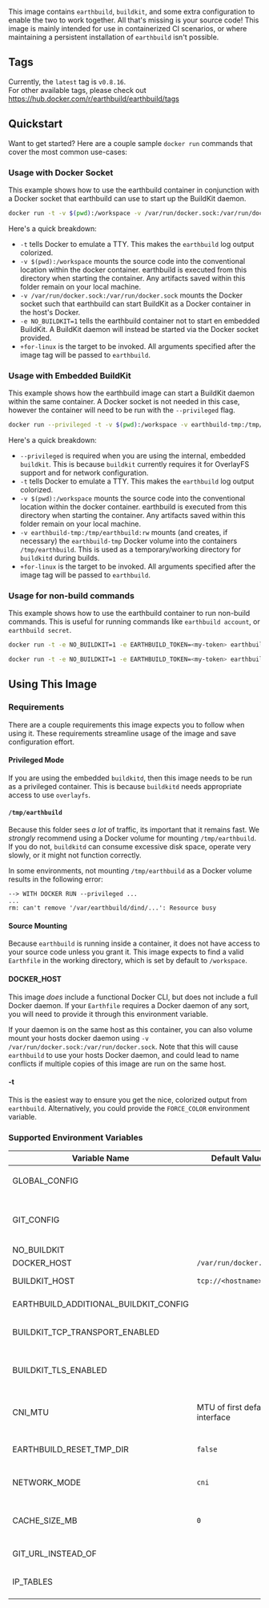 This image contains `earthbuild`, `buildkit`, and some extra configuration to enable the two to work together. All that's missing is your source code! This image is mainly intended for use in containerized CI scenarios, or where maintaining a persistent installation of `earthbuild` isn't possible.

## Tags

Currently, the `latest` tag is `v0.8.16`.  
For other available tags, please check out https://hub.docker.com/r/earthbuild/earthbuild/tags

## Quickstart

Want to get started? Here are a couple sample `docker run` commands that cover the most common use-cases:

### Usage with Docker Socket

This example shows how to use the earthbuild container in conjunction with a Docker socket that earthbuild can use to start up the BuildKit daemon.

```bash
docker run -t -v $(pwd):/workspace -v /var/run/docker.sock:/var/run/docker.sock -e NO_BUILDKIT=1 earthbuild/earthbuild:v0.8.16 +for-linux
```

Here's a quick breakdown:

- `-t` tells Docker to emulate a TTY. This makes the `earthbuild` log output colorized.
- `-v $(pwd):/workspace` mounts the source code into the conventional location within the docker container. earthbuild is executed from this directory when starting the container. Any artifacts saved within this folder remain on your local machine.
- `-v /var/run/docker.sock:/var/run/docker.sock` mounts the Docker socket such that earthbuild can start BuildKit as a Docker container in the host's Docker.
- `-e NO_BUILDKIT=1` tells the earthbuild container not to start en embedded BuildKit. A BuildKit daemon will instead be started via the Docker socket provided.
- `+for-linux` is the target to be invoked. All arguments specified after the image tag will be passed to `earthbuild`.

### Usage with Embedded BuildKit

This example shows how the earthbuild image can start a BuildKit daemon within the same container. A Docker socket is not needed in this case, however the container will need to be run with the `--privileged` flag.

```bash
docker run --privileged -t -v $(pwd):/workspace -v earthbuild-tmp:/tmp/earthbuild:rw earthbuild/earthbuild:v0.8.16 +for-linux
```

Here's a quick breakdown:

- `--privileged` is required when you are using the internal, embedded `buildkit`. This is because `buildkit` currently requires it for OverlayFS support and for network configuration.
- `-t` tells Docker to emulate a TTY. This makes the `earthbuild` log output colorized.
- `-v $(pwd):/workspace` mounts the source code into the conventional location within the docker container. earthbuild is executed from this directory when starting the container. Any artifacts saved within this folder remain on your local machine.
- `-v earthbuild-tmp:/tmp/earthbuild:rw` mounts (and creates, if necessary) the `earthbuild-tmp` Docker volume into the containers `/tmp/earthbuild`. This is used as a temporary/working directory for `buildkitd` during builds.
- `+for-linux` is the target to be invoked. All arguments specified after the image tag will be passed to `earthbuild`.

### Usage for non-build commands

This example shows how to use the earthbuild container to run non-build commands. This is useful for running commands like `earthbuild account`, or `earthbuild secret`.

```bash
docker run -t -e NO_BUILDKIT=1 -e EARTHBUILD_TOKEN=<my-token> earthbuild/earthbuild:v0.8.16 account list-tokens
```

```bash
docker run -t -e NO_BUILDKIT=1 -e EARTHBUILD_TOKEN=<my-token> earthbuild/earthbuild:v0.8.16 secret get foo
```

## Using This Image

### Requirements

There are a couple requirements this image expects you to follow when using it. These requirements streamline usage of the image and save configuration effort.

#### Privileged Mode

If you are using the embedded `buildkitd`, then this image needs to be run as a privileged container. This is because `buildkitd` needs appropriate access to use `overlayfs`.

#### `/tmp/earthbuild`

Because this folder sees _a lot_ of traffic, its important that it remains fast. We *strongly* recommend using a Docker volume for mounting `/tmp/earthbuild`. If you do not, `buildkitd` can consume excessive disk space, operate very slowly, or it might not function correctly.

In some environments, not mounting `/tmp/earthbuild` as a Docker volume results in the following error:

```
--> WITH DOCKER RUN --privileged ...
...
rm: can't remove '/var/earthbuild/dind/...': Resource busy
```

#### Source Mounting

Because `earthbuild` is running inside a container, it does not have access to your source code unless you grant it. This image expects to find a valid `Earthfile` in the working directory, which is set by default to `/workspace`.

#### DOCKER_HOST

This image *does* include a functional Docker CLI, but does not include a full Docker daemon. If your `Earthfile` requires a Docker daemon of any sort, you will need to provide it through this environment variable.

If your daemon is on the same host as this container, you can also volume mount your hosts docker daemon using `-v /var/run/docker.sock:/var/run/docker.sock`. Note that this will cause `earthbuild` to use your hosts Docker daemon, and could lead to name conflicts if multiple copies of this image are run on the same host.

#### -t

This is the easiest way to ensure you get the nice, colorized output from `earthbuild`. Alternatively, you could provide the `FORCE_COLOR` environment variable.

### Supported Environment Variables

| Variable Name                       | Default Values                 | Description                                                                                                                                                                                                   |
|-------------------------------------|--------------------------------|---------------------------------------------------------------------------------------------------------------------------------------------------------------------------------------------------------------|
| GLOBAL_CONFIG                       |                                | Any valid YAML for the top-level `global` key in `config.yml`. Example: `{disable_analytics: true, local_registry_host: 'tcp://127.0.0.1:8371'}`                                                              |
| GIT_CONFIG                          |                                | Any valid YAML for the top-level `git` key in `config.yml`. Example: `{example: {pattern: 'example.com/([^/]+)', substitute: 'ssh://git@example.com:2222/var/git/repos/$1.git', auth: ssh}}`                  |
| NO_BUILDKIT                         |                                | Disables the embedded BuildKit daemon.                                                                                                                                                                        |
| DOCKER_HOST                         | `/var/run/docker.sock`         | From Docker's CLI.                                                                                                                                                                                            |
| BUILDKIT_HOST                       | `tcp://<hostname>:8372`        | The address of your BuildKit host. Use this when you have a remote `buildkitd` you would like to connect to.                                                                                                  |
| EARTHBUILD_ADDITIONAL_BUILDKIT_CONFIG  |                                | Additional `buildkitd` config to append to the generated configuration file.                                                                                                                                  |
| BUILDKIT_TCP_TRANSPORT_ENABLED      |                                | Required to be set to `true` when using an external `buildkitd` via `BUILDKIT_HOST`. `true` when using the embedded `buildkitd`.                                                                              |
| BUILDKIT_TLS_ENABLED                |                                | Required when using an external `buildkitd` via `BUILDKITD_HOST`, and the external `buildkitd` requires mTLS. You will also need to mount certificates into the right place (`/etc/.earthbuild/certs`).          |
| CNI_MTU                             | MTU of first default interface | Set this when we autodetect the MTU incorrectly. The device used for autodetection can be shown by the command  `ip route show \| grep default \| cut -d' ' -f5 \| head -n 1`                                 |
| EARTHBUILD_RESET_TMP_DIR               | `false`                        | Cleans out `/tmp/earthbuild` before running, if set to `true`. Useful when you host-mount an temporary directory across runs.                                                                                    |
| NETWORK_MODE                        | `cni`                          | Specifies the networking mode of `buildkitd`. Default uses a CNI bridge network, configured with the `CNI_MTU`.                                                                                               |
| CACHE_SIZE_MB                       | `0`                            | How big should the `buildkitd` cache be allowed to get, in MiB? A value of 0 sets the cache size to "adaptive", causing BuildKit to detect the available size of the system and choose a limit automatically. |
| GIT_URL_INSTEAD_OF                  |                                | Configure `git config --global url.<url>.insteadOf` rules to be used by `buildkitd`.                                                                                                                          |
| IP_TABLES                           |                                | Override which binary (`iptables_nft` or `iptables_legacy`) is used for configuring `ip_tables`. Only set this if autodetection fails for your platform.                                                      |
